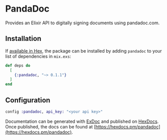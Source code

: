 # PandaDoc

Provides an Elixir API to digitally signing documents using pandadoc.com.

## Installation

If [available in Hex](https://hex.pm/docs/publish), the package can be installed
by adding `pandadoc` to your list of dependencies in `mix.exs`:

```elixir
def deps do
  [
    {:pandadoc, "~> 0.1.1"}
  ]
end
```

## Configuration

```elixir
config :pandadoc, api_key: "<your api key>"
```

Documentation can be generated with [ExDoc](https://github.com/elixir-lang/ex_doc)
and published on [HexDocs](https://hexdocs.pm). Once published, the docs can
be found at [https://hexdocs.pm/pandadoc](https://hexdocs.pm/pandadoc).

